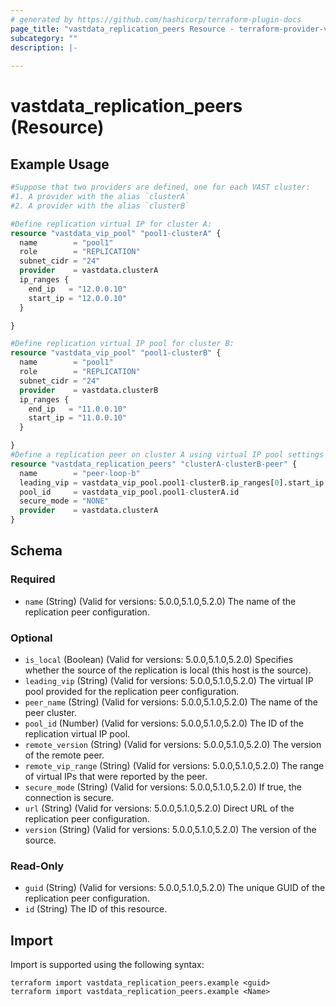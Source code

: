 ```yaml
---
# generated by https://github.com/hashicorp/terraform-plugin-docs
page_title: "vastdata_replication_peers Resource - terraform-provider-vastdata"
subcategory: ""
description: |-
  
---
```


# vastdata_replication_peers (Resource)



## Example Usage

```terraform
#Suppose that two providers are defined, one for each VAST cluster:
#1. A provider with the alias `clusterA`
#2. A provider with the alias `clusterB`

#Define replication virtual IP for cluster A:
resource "vastdata_vip_pool" "pool1-clusterA" {
  name        = "pool1"
  role        = "REPLICATION"
  subnet_cidr = "24"
  provider    = vastdata.clusterA
  ip_ranges {
    end_ip   = "12.0.0.10"
    start_ip = "12.0.0.10"
  }

}

#Define replication virtual IP pool for cluster B:
resource "vastdata_vip_pool" "pool1-clusterB" {
  name        = "pool1"
  role        = "REPLICATION"
  subnet_cidr = "24"
  provider    = vastdata.clusterB
  ip_ranges {
    end_ip   = "11.0.0.10"
    start_ip = "11.0.0.10"
  }

}
#Define a replication peer on cluster A using virtual IP pool settings from cluster B:
resource "vastdata_replication_peers" "clusterA-clusterB-peer" {
  name        = "peer-loop-b"
  leading_vip = vastdata_vip_pool.pool1-clusterB.ip_ranges[0].start_ip
  pool_id     = vastdata_vip_pool.pool1-clusterA.id
  secure_mode = "NONE"
  provider    = vastdata.clusterA
}
```

<!-- schema generated by tfplugindocs -->
## Schema

### Required

- `name` (String) (Valid for versions: 5.0.0,5.1.0,5.2.0) The name of the replication peer configuration.

### Optional

- `is_local` (Boolean) (Valid for versions: 5.0.0,5.1.0,5.2.0) Specifies whether the source of the replication is local (this host is the source).
- `leading_vip` (String) (Valid for versions: 5.0.0,5.1.0,5.2.0) The virtual IP pool provided for the replication peer configuration.
- `peer_name` (String) (Valid for versions: 5.0.0,5.1.0,5.2.0) The name of the peer cluster.
- `pool_id` (Number) (Valid for versions: 5.0.0,5.1.0,5.2.0) The ID of the replication virtual IP pool.
- `remote_version` (String) (Valid for versions: 5.0.0,5.1.0,5.2.0) The version of the remote peer.
- `remote_vip_range` (String) (Valid for versions: 5.0.0,5.1.0,5.2.0) The range of virtual IPs that were reported by the peer.
- `secure_mode` (String) (Valid for versions: 5.0.0,5.1.0,5.2.0) If true, the connection is secure.
- `url` (String) (Valid for versions: 5.0.0,5.1.0,5.2.0) Direct URL of the replication peer configuration.
- `version` (String) (Valid for versions: 5.0.0,5.1.0,5.2.0) The version of the source.

### Read-Only

- `guid` (String) (Valid for versions: 5.0.0,5.1.0,5.2.0) The unique GUID of the replication peer configuration.
- `id` (String) The ID of this resource.

## Import

Import is supported using the following syntax:

```shell
terraform import vastdata_replication_peers.example <guid>
terraform import vastdata_replication_peers.example <Name>
```
